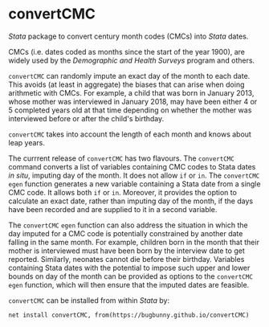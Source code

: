 # convertCMC
*Stata* package to convert century month codes (CMCs) into *Stata* dates.

CMCs (i.e. dates coded as months since the start of the year 1900), are widely used by the *Demographic and Health Surveys* program and others.

`convertCMC` can randomly impute an exact day of the month to each date. This avoids (at least in aggregate) the biases that can arise when doing arithmetic with CMCs. For example, a child that was born in January 2013, whose mother was interviewed in January 2018, may have been either 4 or 5 completed years old at that time depending on whether the mother was interviewed before or after the child's birthday.

`convertCMC` takes into account the length of each month and knows about leap years.

The currrent release of `convertCMC` has two flavours. The `convertCMC` command converts a list of variables containing CMC codes to Stata dates *in situ*, imputing day of the month. It does not allow `if` or `in`. The `convertCMC` `egen` function generates a new variable containing a Stata date from a single CMC code. It allows both `if` or `in`. Moreover, it provides the option to calculate an exact date, rather than imputing  day of the month, if the days have been recorded and are supplied to it in a second variable.

The `convertCMC` `egen` function can also address the situation in which the day imputed for a CMC code is potentially constrained by another date falling in the same month. For example, children born in the month that their mother is interviewed must have been born by the interview date to get reported. Similarly, neonates cannot die before their birthday. Variables containing Stata dates with the potential to impose such upper and lower bounds on day of the month can be provided as options to the `convertCMC` `egen` function, which will then ensure that the imputed dates are feasible.

`convertCMC` can be installed from within *Stata* by:
```
net install convertCMC, from(https://bugbunny.github.io/convertCMC)
```
